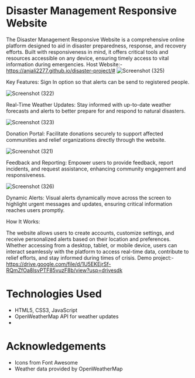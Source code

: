 # Disaster Management Responsive Website
The Disaster Management Responsive Website is a comprehensive online platform designed to aid in disaster preparedness, response, and recovery efforts. Built with responsiveness in mind, it offers critical tools and resources accessible on any device, ensuring timely access to vital information during emergencies.
Host Website:- https://anjali2277.github.io/disaster-project/#
![Screenshot (325)](https://github.com/user-attachments/assets/6853418e-7f1e-4f1b-8f96-191c296287b9)


Key Features:
Sign In option so that alerts can be send to registered people.

![Screenshot (322)](https://github.com/user-attachments/assets/e6e70130-74f1-4bc8-aabe-046df96803dd)


Real-Time Weather Updates: Stay informed with up-to-date weather forecasts and alerts to better prepare for and respond to natural disasters.

![Screenshot (323)](https://github.com/user-attachments/assets/13a0776a-9d9a-4e86-a7c5-347dd31a4cbd)


Donation Portal: Facilitate donations securely to support affected communities and relief organizations directly through the website.

![Screenshot (321)](https://github.com/user-attachments/assets/2cce3c81-fba0-4dd5-904c-6318ca1758a2)


Feedback and Reporting: Empower users to provide feedback, report incidents, and request assistance, enhancing community engagement and responsiveness.

![Screenshot (326)](https://github.com/user-attachments/assets/fac8bcf2-9bc2-4214-be10-bc2f8b951d3f)


Dynamic Alerts: Visual alerts dynamically move across the screen to highlight urgent messages and updates, ensuring critical information reaches users promptly.

How It Works:

The website allows users to create accounts, customize settings, and receive personalized alerts based on their location and preferences. Whether accessing from a desktop, tablet, or mobile device, users can interact seamlessly with the platform to access real-time data, contribute to relief efforts, and stay informed during times of crisis.
Demo project:- https://drive.google.com/file/d/1U5EKEjrSf-RQmZfOa8lsvPTF85vuzF8b/view?usp=drivesdk

# Technologies Used
- HTML5, CSS3, JavaScript
- OpenWeatherMap API for weather updates
- 
# Acknowledgements
- Icons from Font Awesome
- Weather data provided by OpenWeatherMap 
